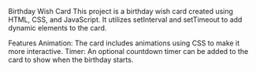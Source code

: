 Birthday Wish Card
This project is a birthday wish card created using HTML, CSS, and JavaScript. It utilizes setInterval and setTimeout to add dynamic elements to the card.

Features
Animation: The card includes animations using CSS to make it more interactive.
Timer: An optional countdown timer can be added to the card to show when the birthday starts.
